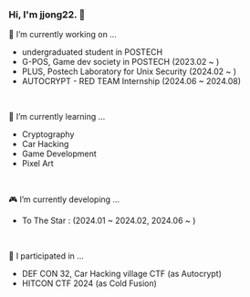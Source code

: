 ### Hi, I'm jjong22. 👋

<!--
**jjong22/jjong22** is a ✨ _special_ ✨ repository because its `README.md` (this file) appears on your GitHub profile.

Here are some ideas to get you started:


- 🔭 I’m currently working on ... 
- 🌱 I’m currently learning ...
- 👯 I’m looking to collaborate on ...
- 🤔 I’m looking for help with ...
- 💬 Ask me about ...
- 📫 How to reach me: ...
- 😄 Pronouns: ...
- ⚡ Fun fact: ...
-->

🔭 I’m currently working on ... 
- undergraduated student in POSTECH 
- G-POS, Game dev society in POSTECH (2023.02 ~ )
- PLUS, Postech Laboratory for Unix Security (2024.02 ~ )
- AUTOCRYPT - RED TEAM Internship (2024.06 ~ 2024.08)
</br>

🌱 I’m currently learning ...
- Cryptography
- Car Hacking
- Game Development
- Pixel Art
</br>

🎮 I’m currently developing ...
- To The Star : (2024.01 ~ 2024.02, 2024.06 ~ )
</br>


🔎 I participated in ...
- DEF CON 32, Car Hacking village CTF (as Autocrypt)
- HITCON CTF 2024 (as Cold Fusion)
